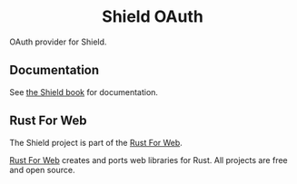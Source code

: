 <h1 align="center">Shield OAuth</h1>

OAuth provider for Shield.

## Documentation

See [the Shield book](https://shield.rustforweb.org/) for documentation.

## Rust For Web

The Shield project is part of the [Rust For Web](https://github.com/RustForWeb).

[Rust For Web](https://github.com/RustForWeb) creates and ports web libraries for Rust. All projects are free and open source.
